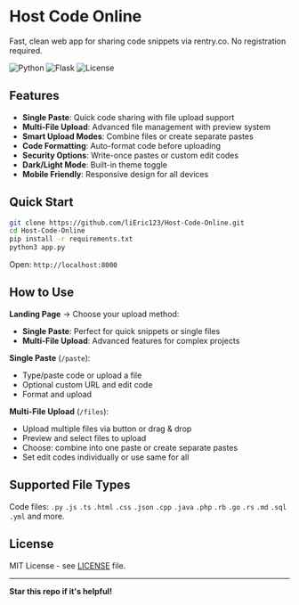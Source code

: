 # Host Code Online

Fast, clean web app for sharing code snippets via rentry.co. No registration required.

![Python](https://img.shields.io/badge/Python-3.9+-blue.svg)
![Flask](https://img.shields.io/badge/Flask-3.0+-green.svg)
![License](https://img.shields.io/badge/License-MIT-yellow.svg)

## Features

- **Single Paste**: Quick code sharing with file upload support
- **Multi-File Upload**: Advanced file management with preview system
- **Smart Upload Modes**: Combine files or create separate pastes
- **Code Formatting**: Auto-format code before uploading
- **Security Options**: Write-once pastes or custom edit codes
- **Dark/Light Mode**: Built-in theme toggle
- **Mobile Friendly**: Responsive design for all devices

## Quick Start

```bash
git clone https://github.com/liEric123/Host-Code-Online.git
cd Host-Code-Online
pip install -r requirements.txt
python3 app.py
```

Open: `http://localhost:8000`

## How to Use

**Landing Page** → Choose your upload method:
- **Single Paste**: Perfect for quick snippets or single files
- **Multi-File Upload**: Advanced features for complex projects

**Single Paste** (`/paste`):
- Type/paste code or upload a file
- Optional custom URL and edit code
- Format and upload

**Multi-File Upload** (`/files`):
- Upload multiple files via button or drag & drop
- Preview and select files to upload
- Choose: combine into one paste or create separate pastes
- Set edit codes individually or use same for all

## Supported File Types

Code files: `.py` `.js` `.ts` `.html` `.css` `.json` `.cpp` `.java` `.php` `.rb` `.go` `.rs` `.md` `.sql` `.yml` and more.


## License

MIT License - see [LICENSE](LICENSE) file.

---

**Star this repo if it's helpful!** 
